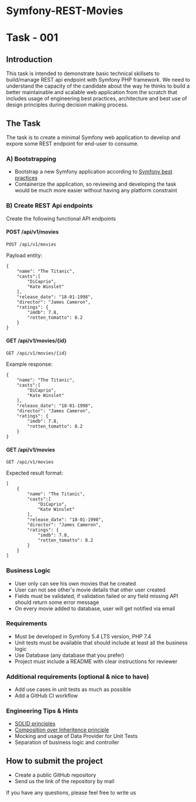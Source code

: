 # Symfony-REST-Movies

# Task - 001

## Introduction

This task is intended to demonstrate basic technical skillsets to build/manage REST api endpoint with Symfony PHP framework. 
We need to understand the capacity of the candidate about the way he thinks to build a better maintainable and scalable web application from the scratch that includes
usage of engineering best practices, architecture and best use of design principles during decision making process.


## The Task

The task is to create a minimal Symfony web application to develop and expore some REST endpoint for end-user to consume.

### A) Bootstrapping
- Bootstrap a new Symfony application according to [Symfony best practices](https://symfony.com/doc/current/best_practices.html)
- Containerize the application, so reviewing and developing the task would be much more easier without having any platform constraint

### B) Create REST Api endpoints

Create the following functional API endpoints

#### POST /api/v1/movies

```
POST /api/v1/movies
```

Payload entity:

```
{
    "name": "The Titanic",
    "casts":[
        "DiCaprio",
        "Kate Winslet"
    ],
    "release_date": "18-01-1998",
    "director": "James Cameron",
    "ratings": {
        "imdb": 7.8,
        "rotten_tomatto": 8.2
    }
}
```

#### GET /api/v1/movies/{id}

```
GET /api/v1/movies/{id}
```

Example response:

```
{
    "name": "The Titanic",
    "casts":[
        "DiCaprio",
        "Kate Winslet"
    ],
    "release_date": "18-01-1998",
    "director": "James Cameron",
    "ratings": {
        "imdb": 7.8,
        "rotten_tomatto": 8.2
    }
}
```

#### GET /api/v1/movies

```
GET /api/v1/movies
```

Expected result format:

```
[
    {
        "name": "The Titanic",
        "casts":[
            "DiCaprio",
            "Kate Winslet"
        ],
        "release_date": "18-01-1998",
        "director": "James Cameron",
        "ratings": {
            "imdb": 7.8,
            "rotten_tomatto": 8.2
        }
    }
]
```

### Business Logic

- User only can see his own movies that he created
- User can not see other's movie details that other user created
- Fields must be validated, if validation failed or any field missing API should return some error message
- On every movie added to database, user will get notified via email

### Requirements
- Must be developed in Symfony 5.4 LTS version, PHP 7.4
- Unit tests must be available that should include at least all the business logic
- Use Database (any database that you prefer)
- Project must include a README with clear instructions for reviewer

### Additional requirements (optional & nice to have)
- Add use cases in unit tests as much as possible
- Add a GitHub CI workflow

### Engineering Tips & Hints

- [SOLID principles](https://en.wikipedia.org/wiki/SOLID)
- [Composition over Inheritence principle](https://en.wikipedia.org/wiki/Composition_over_inheritance)
- Mocking and usage of Data Provider for Unit Tests
- Separation of business logic and controller


## How to submit the project

- Create a public GitHub repository
- Send us the link of the repository by mail

If you have any questions, please feel free to write us
